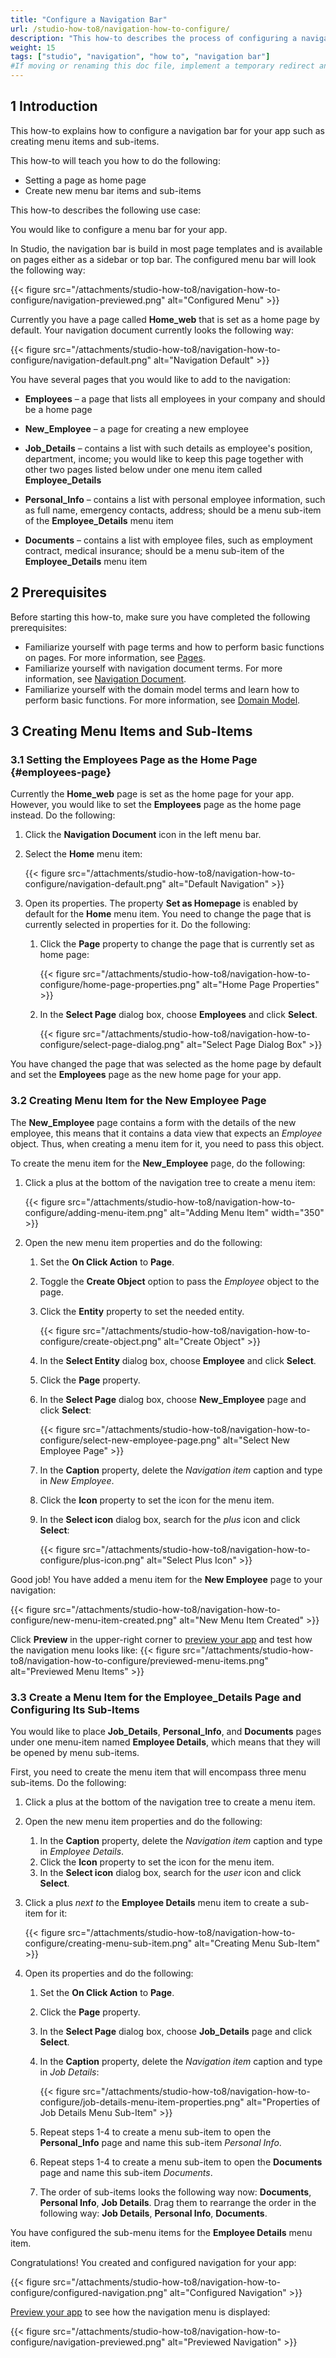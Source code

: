 ```yaml
---
title: "Configure a Navigation Bar"
url: /studio-how-to8/navigation-how-to-configure/
description: "This how-to describes the process of configuring a navigation bar in Mendix Studio."
weight: 15
tags: ["studio", "navigation", "how to", "navigation bar"]
#If moving or renaming this doc file, implement a temporary redirect and let the respective team know they should update the URL in the product. See Mapping to Products for more details.
---
```


## 1 Introduction

This how-to explains how to configure a navigation bar for your app such as creating menu items and sub-items. 

This how-to will teach you how to do the following:

* Setting a page as home page
* Create new menu bar items and sub-items

This how-to describes the following use case: 

You would like to configure a menu bar for your app. 

In Studio, the navigation bar is build in most page templates and is available on pages either as a sidebar or top bar. The configured menu bar will look the following way:

{{< figure src="/attachments/studio-how-to8/navigation-how-to-configure/navigation-previewed.png" alt="Configured Menu" >}}

Currently you have a page called **Home_web** that is set as a home page by default. Your navigation document currently looks the following way:

{{< figure src="/attachments/studio-how-to8/navigation-how-to-configure/navigation-default.png" alt="Navigation Default" >}}

You have several pages that you would like to add to the navigation:

* **Employees** – a page that lists all employees in your company and should be a home page

* **New_Employee** – a page for creating a new employee 

* **Job_Details** – contains a list with such details as employee's position, department, income; you would like to keep this page together with other two pages listed below under one menu item called  **Employee_Details** 

* **Personal_Info** – contains a list with personal employee information, such as full name, emergency contacts, address; should be a menu sub-item of the **Employee_Details** menu item

* **Documents** – contains a list with employee files, such as employment contract, medical insurance; should be a menu sub-item of the **Employee_Details** menu item

## 2 Prerequisites

Before starting this how-to, make sure you have completed the following prerequisites:

* Familiarize yourself with page terms and how to perform basic functions on pages. For more information, see [Pages](/studio8/page-editor/). 
* Familiarize yourself with navigation document terms. For more information, see [Navigation Document](/studio8/navigation/). 
* Familiarize yourself with the domain model terms and learn how to perform basic functions. For more information, see [Domain Model](/studio8/domain-models/).

## 3 Creating Menu Items and Sub-Items

### 3.1 Setting the Employees Page as the Home Page {#employees-page}

Currently the **Home_web** page is set as the home page for your app. However, you would like to set the **Employees** page as the home page instead. Do the following:

1. Click the **Navigation Document** icon in the left menu bar. 
2. Select the **Home** menu item:

    {{< figure src="/attachments/studio-how-to8/navigation-how-to-configure/navigation-default.png" alt="Default Navigation" >}} 

3. Open its properties. The property **Set as Homepage** is enabled by default for the **Home** menu item. You need to change the page that is currently selected in properties for it. Do the following:

    1. Click the **Page** property to change the page that is currently set as home page:

        {{< figure src="/attachments/studio-how-to8/navigation-how-to-configure/home-page-properties.png" alt="Home Page Properties" >}}

    1. In the **Select Page** dialog box, choose **Employees** and click **Select**. 

        {{< figure src="/attachments/studio-how-to8/navigation-how-to-configure/select-page-dialog.png" alt="Select Page Dialog Box" >}}

You have changed the page that was selected as the home page by default and set the **Employees** page as the new home page for your app.

### 3.2 Creating Menu Item for the New Employee Page

The **New_Employee** page contains a form with the details of the new employee, this means that it contains a data view that expects an *Employee* object. Thus, when creating a menu item for it, you need to pass this object.

To create the menu item for the **New_Employee** page, do the following:

1. Click a plus at the bottom of the navigation tree to create a menu item:

    {{< figure src="/attachments/studio-how-to8/navigation-how-to-configure/adding-menu-item.png" alt="Adding Menu Item"   width="350"  >}}

2. Open the new menu item properties and do the following:

    1. Set the **On Click Action** to **Page**.
    2. Toggle the **Create Object** option to pass the *Employee* object to the page.
    3. Click the **Entity** property to set the needed entity.

        {{< figure src="/attachments/studio-how-to8/navigation-how-to-configure/create-object.png" alt="Create Object" >}}

    4. In the **Select Entity** dialog box, choose **Employee** and click **Select**.
    5. Click the **Page** property.
    6. In the **Select Page** dialog box, choose **New_Employee** page and click **Select**:

        {{< figure src="/attachments/studio-how-to8/navigation-how-to-configure/select-new-employee-page.png" alt="Select New Employee Page" >}}

    7. In the **Caption** property, delete the *Navigation item* caption and type in *New Employee*. 
    8. Click the **Icon** property to set the icon for the menu item.
    9. In the **Select icon** dialog box, search for the *plus* icon and click **Select**:

        {{< figure src="/attachments/studio-how-to8/navigation-how-to-configure/plus-icon.png" alt="Select Plus Icon" >}}

Good job! You have added a menu item for the **New Employee** page to your navigation:

{{< figure src="/attachments/studio-how-to8/navigation-how-to-configure/new-menu-item-created.png" alt="New Menu Item Created" >}}

Click **Preview** in the upper-right corner to [preview your app](/studio8/publishing-app/) and test how the navigation menu looks like:
{{< figure src="/attachments/studio-how-to8/navigation-how-to-configure/previewed-menu-items.png" alt="Previewed Menu Items" >}}

### 3.3 Create a Menu Item for the Employee_Details Page and Configuring Its Sub-Items

You would like to place **Job_Details**, **Personal_Info**, and **Documents** pages under one menu-item named **Employee Details**, which means that they will be opened by menu sub-items. 

First, you need to create the menu item that will encompass three menu sub-items. Do the following:

1. Click a plus at the bottom of the navigation tree to create a menu item.
2. Open the new menu item properties and do the following:

    1. In the **Caption** property, delete the *Navigation item* caption and type in *Employee Details*. 
    2. Click the **Icon** property to set the icon for the menu item.
    3. In the **Select icon** dialog box, search for the *user* icon and click **Select**.

3. Click a plus *next to* the **Employee Details** menu item to create a sub-item for it:

    {{< figure src="/attachments/studio-how-to8/navigation-how-to-configure/creating-menu-sub-item.png" alt="Creating Menu Sub-Item" >}}

4. Open its properties and do the following:

    1. Set the **On Click Action** to **Page**.
    2. Click the **Page** property.
    3. In the **Select Page** dialog box, choose **Job_Details** page and click **Select**.
    4. In the **Caption** property, delete the *Navigation item* caption and type in *Job Details*:

        {{< figure src="/attachments/studio-how-to8/navigation-how-to-configure/job-details-menu-item-properties.png" alt="Properties of Job Details Menu Sub-Item" >}}

    5. Repeat steps 1-4 to create a menu sub-item to open the **Personal_Info** page and name this sub-item *Personal Info*.  
    6. Repeat steps 1-4 to create a menu sub-item to open the **Documents** page and name this sub-item *Documents*. 
    7. The order of sub-items looks the following way now: **Documents**, **Personal Info**, **Job Details**. Drag them to rearrange the order in the following way: **Job Details**, **Personal Info**, **Documents**.  

You have configured the sub-menu items for the **Employee Details** menu item.

Congratulations! You created and configured navigation for your app:

{{< figure src="/attachments/studio-how-to8/navigation-how-to-configure/configured-navigation.png" alt="Configured Navigation" >}}

[Preview your app](/studio8/publishing-app/) to see how the navigation menu is displayed:

{{< figure src="/attachments/studio-how-to8/navigation-how-to-configure/navigation-previewed.png" alt="Previewed Navigation" >}}
